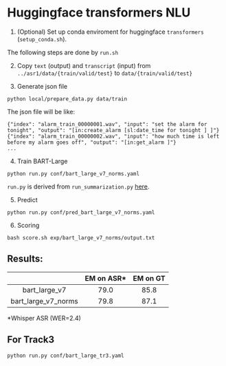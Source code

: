 # Huggingface transformers NLU

1. (Optional) Set up conda enviroment for huggingface `transformers` (`setup_conda.sh`).

The following steps are done by `run.sh`

2. Copy `text` (output) and `transcript` (input) from `../asr1/data/{train/valid/test}` to `data/{train/valid/test}`

3. Generate json file
```
python local/prepare_data.py data/train
```
The json file will be like:
```
{"index": "alarm_train_00000001.wav", "input": "set the alarm for tonight", "output": "[in:create_alarm [sl:date_time for tonight ] ]"}
{"index": "alarm_train_00000002.wav", "input": "how much time is left before my alarm goes off", "output": "[in:get_alarm ]"}
...
```

4. Train BART-Large
```
python run.py conf/bart_large_v7_norms.yaml
```

`run.py` is derived from `run_summarization.py` [here](https://github.com/huggingface/transformers/tree/main/examples/pytorch/summarization).

5. Predict
```
python run.py conf/pred_bart_large_v7_norms.yaml
```

6. Scoring
```
bash score.sh exp/bart_large_v7_norms/output.txt
```

## Results:

|  | EM on ASR* | EM on GT |
|:---:|:---:|:---:|
| bart_large_v7 | 79.0 | 85.8 |
| bart_large_v7_norms | 79.8 | 87.1 |

*Whisper ASR (WER=2.4)

## For Track3

```
python run.py conf/bart_large_tr3.yaml
```



